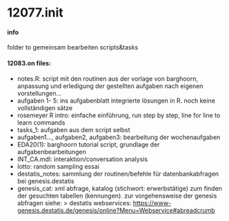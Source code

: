 # 12077.init
#### info
folder to gemeinsam bearbeiten scripts&tasks
#### 12083.on files:
- notes.R: script mit den routinen aus der vorlage von barghoorn, anpassung und erledigung der gestellten aufgaben nach eigenen vorstellungen...
- aufgaben 1- 5: ins aufgabenblatt integrierte lösungen in R. noch keine vollständigen sätze
- rosemeyer R intro: einfache einführung, run step by step, line for line to learn commands
- tasks_1: aufgaben aus dem script selbst
- aufgaben1..., aufgaben2, aufgaben3: bearbeitung der wochenaufgaben
- EDA20(1): barghoorn tutorial script, grundlage der aufgabenbearbeitungen
- INT_CA.mdl: interaktion/conversation analysis
- lotto: random sampling essai
- destatis_notes: sammlung der routinen/befehle für datenbankabfragen bei genesis.destatis
- genesis_cat: xml abfrage, katalog (stichwort: erwerbstätige) zum finden der gesuchten tabellen (kennungen). zur vorgehensweise der genesis abfragen siehe: > destatis webservices: https://www-genesis.destatis.de/genesis/online?Menu=Webservice#abreadcrumb


